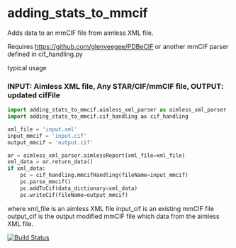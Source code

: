 # adding_stats_to_mmcif

Adds data to an mmCIF file from aimless XML file.

Requires https://github.com/glenveegee/PDBeCIF
or another mmCIF parser defined in cif_handling.py

typical usage

### INPUT: Aimless XML file, Any STAR/CIF/mmCIF file, OUTPUT: updated cifFile
```python
import adding_stats_to_mmcif.aimless_xml_parser as aimless_xml_parser
import adding_stats_to_mmcif.cif_handling as cif_handling

xml_file = 'input.xml'
input_mmcif = 'input.cif'
output_mmcif = 'output.cif'

ar = aimless_xml_parser.aimlessReport(xml_file=xml_file)
xml_data = ar.return_data()
if xml_data:
    pc = cif_handling.mmcifHandling(fileName=input_mmcif)
    pc.parse_mmcif()
    pc.addToCif(data_dictionary=xml_data)
    pc.writeCif(fileName=output_mmcif)
```
where
xml_file is an aimless XML file
input_cif is an existing mmCIF file
output_cif is the output modified mmCIF file which data from the aimless XML file.

[![Build Status](https://travis-ci.org/berrisfordjohn/adding_stats_to_mmcif.svg?branch=master)](https://travis-ci.org/berrisfordjohn/adding_stats_to_mmcif)